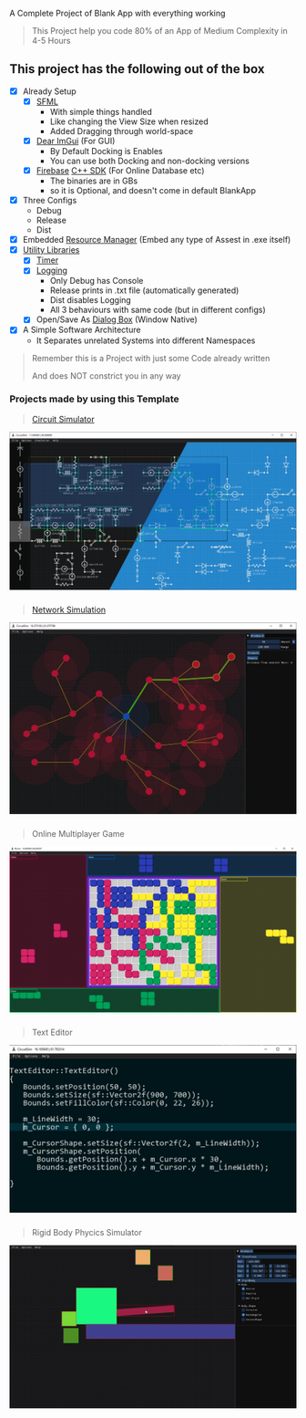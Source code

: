 A Complete Project of Blank App with everything working

> This Project help you code 80% of an App of Medium Complexity in 4-5 Hours

## This project has the following out of the box
- [x] Already Setup
  - [x] [SFML](https://www.sfml-dev.org/)
    * With simple things handled
    * Like changing the View Size when resized
    * Added Dragging through world-space
  - [x] [Dear ImGui](https://github.com/ocornut/imgui) (For GUI)
    * By Default Docking is Enables
    * You can use both Docking and non-docking versions
  - [x] [Firebase](http://firebase.google.com/) [C++ SDK](https://firebase.google.com/download/cpp) (For Online Database etc)
    * The binaries are in GBs
    * so it is Optional, and doesn't come in default BlankApp
- [x] Three Configs
    * Debug
    * Release
    * Dist
- [x] Embedded [Resource Manager](https://github.com/IrfanJames/SFML_ImGui_Template/wiki/Resource-Manager) (Embed any type of Assest in .exe itself)
- [x] [Utility Libraries](https://github.com/IrfanJames/SFML_ImGui_Template/wiki/Utils)
    - [x] [Timer](https://github.com/IrfanJames/SFML_ImGui_Template/wiki/Timer)
    - [x] [Logging](https://github.com/IrfanJames/SFML_ImGui_Template/wiki/Logging)
      * Only Debug has Console
      * Release prints in .txt file (automatically generated)
      * Dist disables Logging
      * All 3 behaviours with same code (but in different configs)
    - [x] Open/Save As [Dialog Box](https://github.com/IrfanJames/SFML_ImGui_Template/wiki/Dialog-Boxes) (Window Native)
- [x] A Simple Software Architecture
    * It Separates unrelated Systems into different Namespaces

> Remember this is a Project with just some Code already written
> 
> And does NOT constrict you in any way



### Projects made by using this Template
> [Circuit Simulator](https://github.com/IrfanJames/CircuitSimulator_SFML)

![](https://github.com/IrfanJames/SFML_ImGui_Template/blob/main/CirciutGUI/assets/temp/Circuit%20Simulator.png)

###
> [Network Simulation](https://github.com/IrfanJames/FLORA)

![](https://github.com/IrfanJames/SFML_ImGui_Template/blob/main/CirciutGUI/assets/temp/Network%20Simulation.png)

###
> Online Multiplayer Game

![](https://github.com/IrfanJames/SFML_ImGui_Template/blob/main/CirciutGUI/assets/temp/Online%20Multiplayer%20Game.png)

###
> Text Editor

![](https://github.com/IrfanJames/SFML_ImGui_Template/blob/main/CirciutGUI/assets/temp/Text%20Editor.png)

###
> Rigid Body Phycics Simulator

![](https://github.com/IrfanJames/SFML_ImGui_Template/blob/main/CirciutGUI/assets/temp/Rigid%20Body%20Phycics%20Simulator.png)

